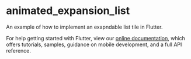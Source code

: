 # animated_expansion_list

An example of how to implement an exapndable list tile in Flutter.

For help getting started with Flutter, view our
[online documentation](https://flutter.dev/docs), which offers tutorials,
samples, guidance on mobile development, and a full API reference.
